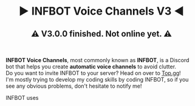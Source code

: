 <h1 align="center">▶ INFBOT Voice Channels V3 ◀</h1>
<h2 align="center">⚠ V3.0.0 finished. Not online yet. ⚠</h2><br>

<p align="left">
  <b>INFBOT Voice Channels</b>, most commonly known as <b>INFBOT</b>, is a Discord bot that helps you create <b>automatic voice channels</b> to avoid clutter.<br>
  Do you want to invite INFBOT to your server? Head on over to <a href="https://top.gg/bot/732316684496404521" target="_blank">Top.gg</a>!<br>
  I'm mostly trying to develop my coding skills by coding INFBOT, so if you see any obvious problems, don't hesitate to notify me!
</p>

<p>
  INFBOT uses 
</p>
